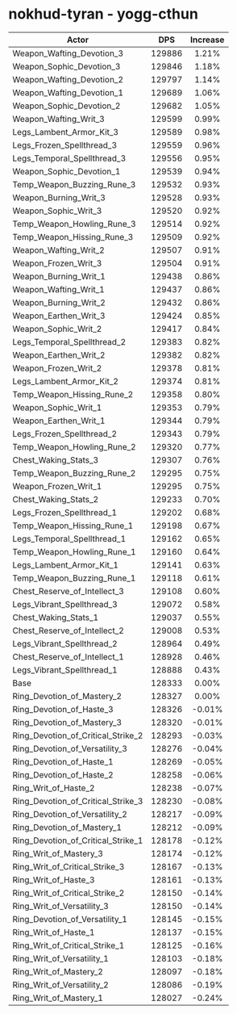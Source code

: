 # nokhud-tyran - yogg-cthun
| Actor | DPS | Increase |
|---|:---:|:---:|
|Weapon_Wafting_Devotion_3|129886|1.21%|
|Weapon_Sophic_Devotion_3|129846|1.18%|
|Weapon_Wafting_Devotion_2|129797|1.14%|
|Weapon_Wafting_Devotion_1|129689|1.06%|
|Weapon_Sophic_Devotion_2|129682|1.05%|
|Weapon_Wafting_Writ_3|129599|0.99%|
|Legs_Lambent_Armor_Kit_3|129589|0.98%|
|Legs_Frozen_Spellthread_3|129559|0.96%|
|Legs_Temporal_Spellthread_3|129556|0.95%|
|Weapon_Sophic_Devotion_1|129539|0.94%|
|Temp_Weapon_Buzzing_Rune_3|129532|0.93%|
|Weapon_Burning_Writ_3|129528|0.93%|
|Weapon_Sophic_Writ_3|129520|0.92%|
|Temp_Weapon_Howling_Rune_3|129514|0.92%|
|Temp_Weapon_Hissing_Rune_3|129509|0.92%|
|Weapon_Wafting_Writ_2|129507|0.91%|
|Weapon_Frozen_Writ_3|129504|0.91%|
|Weapon_Burning_Writ_1|129438|0.86%|
|Weapon_Wafting_Writ_1|129437|0.86%|
|Weapon_Burning_Writ_2|129432|0.86%|
|Weapon_Earthen_Writ_3|129424|0.85%|
|Weapon_Sophic_Writ_2|129417|0.84%|
|Legs_Temporal_Spellthread_2|129383|0.82%|
|Weapon_Earthen_Writ_2|129382|0.82%|
|Weapon_Frozen_Writ_2|129378|0.81%|
|Legs_Lambent_Armor_Kit_2|129374|0.81%|
|Temp_Weapon_Hissing_Rune_2|129358|0.80%|
|Weapon_Sophic_Writ_1|129353|0.79%|
|Weapon_Earthen_Writ_1|129344|0.79%|
|Legs_Frozen_Spellthread_2|129343|0.79%|
|Temp_Weapon_Howling_Rune_2|129320|0.77%|
|Chest_Waking_Stats_3|129307|0.76%|
|Temp_Weapon_Buzzing_Rune_2|129295|0.75%|
|Weapon_Frozen_Writ_1|129295|0.75%|
|Chest_Waking_Stats_2|129233|0.70%|
|Legs_Frozen_Spellthread_1|129202|0.68%|
|Temp_Weapon_Hissing_Rune_1|129198|0.67%|
|Legs_Temporal_Spellthread_1|129162|0.65%|
|Temp_Weapon_Howling_Rune_1|129160|0.64%|
|Legs_Lambent_Armor_Kit_1|129141|0.63%|
|Temp_Weapon_Buzzing_Rune_1|129118|0.61%|
|Chest_Reserve_of_Intellect_3|129108|0.60%|
|Legs_Vibrant_Spellthread_3|129072|0.58%|
|Chest_Waking_Stats_1|129037|0.55%|
|Chest_Reserve_of_Intellect_2|129008|0.53%|
|Legs_Vibrant_Spellthread_2|128964|0.49%|
|Chest_Reserve_of_Intellect_1|128928|0.46%|
|Legs_Vibrant_Spellthread_1|128888|0.43%|
|Base|128333|0.00%|
|Ring_Devotion_of_Mastery_2|128327|0.00%|
|Ring_Devotion_of_Haste_3|128326|-0.01%|
|Ring_Devotion_of_Mastery_3|128320|-0.01%|
|Ring_Devotion_of_Critical_Strike_2|128293|-0.03%|
|Ring_Devotion_of_Versatility_3|128276|-0.04%|
|Ring_Devotion_of_Haste_1|128269|-0.05%|
|Ring_Devotion_of_Haste_2|128258|-0.06%|
|Ring_Writ_of_Haste_2|128238|-0.07%|
|Ring_Devotion_of_Critical_Strike_3|128230|-0.08%|
|Ring_Devotion_of_Versatility_2|128217|-0.09%|
|Ring_Devotion_of_Mastery_1|128212|-0.09%|
|Ring_Devotion_of_Critical_Strike_1|128178|-0.12%|
|Ring_Writ_of_Mastery_3|128174|-0.12%|
|Ring_Writ_of_Critical_Strike_3|128167|-0.13%|
|Ring_Writ_of_Haste_3|128161|-0.13%|
|Ring_Writ_of_Critical_Strike_2|128150|-0.14%|
|Ring_Writ_of_Versatility_3|128150|-0.14%|
|Ring_Devotion_of_Versatility_1|128145|-0.15%|
|Ring_Writ_of_Haste_1|128137|-0.15%|
|Ring_Writ_of_Critical_Strike_1|128125|-0.16%|
|Ring_Writ_of_Versatility_1|128103|-0.18%|
|Ring_Writ_of_Mastery_2|128097|-0.18%|
|Ring_Writ_of_Versatility_2|128086|-0.19%|
|Ring_Writ_of_Mastery_1|128027|-0.24%|
